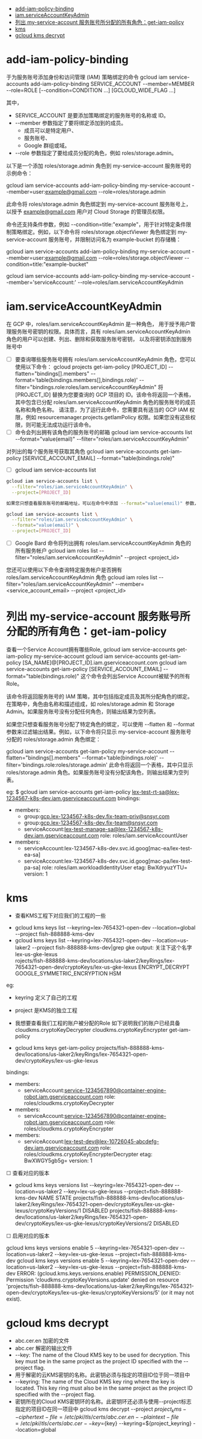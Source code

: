 
- [add-iam-policy-binding](#add-iam-policy-binding)
- [iam.serviceAccountKeyAdmin](#iamserviceaccountkeyadmin)
- [列出 my-service-account 服务账号所分配的所有角色：get-iam-policy](#列出-my-service-account-服务账号所分配的所有角色get-iam-policy)
- [kms](#kms)
- [gcloud kms decrypt](#gcloud-kms-decrypt)


# add-iam-policy-binding
于为服务账号添加身份和访问管理 (IAM) 策略绑定的命令
gcloud iam service-accounts add-iam-policy-binding SERVICE_ACCOUNT --member=MEMBER --role=ROLE [--condition=CONDITION ...] [GCLOUD_WIDE_FLAG ...]

其中，
- SERVICE_ACCOUNT 是要添加策略绑定的服务账号的名称或 ID。
- --member 参数指定了要将绑定添加到的成员。
  - 成员可以是特定用户、
  - 服务账号、
  - Google 群组或域。
- --role 参数指定了要给成员分配的角色，例如 roles/storage.admin。

以下是一个添加 roles/storage.admin 角色到 my-service-account 服务账号的示例命令：

gcloud iam service-accounts add-iam-policy-binding my-service-account --member=user:example@gmail.com --role=roles/storage.admin

此命令将 roles/storage.admin 角色绑定到 my-service-account 服务账号上，以授予 example@gmail.com 用户对 Cloud Storage 的管理员权限。

命令还支持条件参数，例如 --condition=title:"example"，用于针对特定条件限制策略绑定。例如，以下命令将 roles/storage.objectViewer 角色绑定到 my-service-account 服务账号，并限制访问名为 example-bucket 的存储桶：

gcloud iam service-accounts add-iam-policy-binding my-service-account --member=user:example@gmail.com --role=roles/storage.objectViewer --condition=title:"example-bucket"


gcloud iam service-accounts add-iam-policy-binding my-service-account --member='serviceAccount:' --role=roles/iam.serviceAccountKeyAdmin


# iam.serviceAccountKeyAdmin
 在 GCP 中，roles/iam.serviceAccountKeyAdmin 是一种角色，
 用于授予用户管理服务账号密钥的权限。具体而言，具有 roles/iam.serviceAccountKeyAdmin 角色的用户可以创建、列出、删除和获取服务账号密钥，
 以及将密钥添加到服务账号中
- [ ] 要查询哪些服务账号拥有 roles/iam.serviceAccountKeyAdmin 角色，您可以使用以下命令：
gcloud projects get-iam-policy [PROJECT_ID] --flatten="bindings[].members" --format='table(bindings.members[],bindings.role)' --filter="bindings.role:roles/iam.serviceAccountKeyAdmin"
将 [PROJECT_ID] 替换为您要查询的 GCP 项目的 ID。该命令将返回一个表格，其中包含已分配 roles/iam.serviceAccountKeyAdmin 角色的服务账号的成员名称和角色名称。
请注意，为了运行此命令，您需要具有适当的 GCP IAM 权限，例如 resourcemanager.projects.getIamPolicy 权限。如果您没有这些权限，则可能无法成功运行该命令。
- [ ] 命令会列出拥有该角色的服务账号的邮箱
gcloud iam service-accounts list --format="value(email)" --filter="roles/iam.serviceAccountKeyAdmin"

对列出的每个服务账号获取其角色
gcloud iam service-accounts get-iam-policy [SERVICE_ACCOUNT_EMAIL] --format="table(bindings.role)"

- [ ] gcloud iam service-accounts list
```bash
gcloud iam service-accounts list \
  --filter="roles/iam.serviceAccountKeyAdmin" \
  --project=[PROJECT_ID]

如果您只想查看服务账号的邮箱地址，可以在命令中添加 --format="value(email)" 参数，例如：

gcloud iam service-accounts list \
  --filter="roles/iam.serviceAccountKeyAdmin" \
  --format="value(email)" \
  --project=[PROJECT_ID]

```

- [ ] Google Bard
命令将列出拥有 roles/iam.serviceAccountKeyAdmin 角色的所有服务帐户
gcloud iam roles list --filter="roles/iam.serviceAccountKeyAdmin" --project <project_id>

您还可以使用以下命令查询特定服务帐户是否拥有 roles/iam.serviceAccountKeyAdmin 角色
gcloud iam roles list --filter="roles/iam.serviceAccountKeyAdmin" --member=<service_account_email> --project <project_id>

# 列出 my-service-account 服务账号所分配的所有角色：get-iam-policy 
查看一个Service Account拥有哪些Role,
gcloud iam service-accounts get-iam-policy my-service-account
gcloud iam service-accounts get-iam-policy [SA_NAME]@[PROJECT_ID].iam.gserviceaccount.com
gcloud iam service-accounts get-iam-policy [SERVICE_ACCOUNT_EMAIL] --format="table(bindings.role)"
这个命令会列出Service Account被赋予的所有Role。

该命令将返回服务账号的 IAM 策略，其中包括指定成员及其所分配角色的绑定。在策略中，角色由名称和描述组成，如 roles/storage.admin 和 Storage Admin。如果服务账号没有分配任何角色，则输出结果为空列表。

如果您只想查看服务账号分配了特定角色的绑定，可以使用 --flatten 和 --format 参数来过滤输出结果。例如，以下命令将只显示 my-service-account 服务账号分配的 roles/storage.admin 角色绑定：


gcloud iam service-accounts get-iam-policy my-service-account --flatten="bindings[].members" --format='table(bindings.role)' --filter='bindings.role:roles/storage.admin'
此命令将返回一个表格，其中只显示 roles/storage.admin 角色。如果服务账号没有分配该角色，则输出结果为空列表。

eg:
$ gcloud iam service-accounts get-iam-policy lex-test-rt-sa@lex-1234567-k8s-dev.iam.gserviceaccount.com
bindings:
- members:
  - group:gcp.lex-1234567-k8s-dev.fix-team-priv@snsyr.com
  - group:gcp.lex-1234567-k8s-dev.fix-team@snsyr.com
  - serviceAccount:lex-test-manage-sa@lex-1234567-k8s-dev.iam.gserviceaccount.com
  role: roles/iam.serviceAccountUser
- members:
  - serviceAccount:lex-1234567-k8s-dev.svc.id.goog[mac-ea/lex-test-ea-sa]
  - serviceAccount:lex-1234567-k8s-dev.svc.id.goog[mac-pa/lex-test-pa-sa]
  role: roles/iam.workloadIdentityUser
etag: BwXdryuzYTU=
version: 1

# kms
- 查看KMS工程下对应我们的工程的一些

+ gcloud kms keys list --keyring=lex-7654321-open-dev --location=global --project fish-888888-kms-dev
+ gcloud kms keys list --keyring=lex-7654321-open-dev --location=us-laker2 --project fish-888888-kms-dev|grep gke
output: 关注下这个名字 lex-us-gke-lexus  
rojects/fish-888888-kms-dev/locations/us-laker2/keyRings/lex-7654321-open-dev/cryptoKeys/lex-us-gke-lexus    ENCRYPT_DECRYPT  GOOGLE_SYMMETRIC_ENCRYPTION  HSM               

eg: 
- keyring 定义了自己的工程
- project 是KMS的独立工程

- 我想要查看我们工程的账户被分配的Role 如下说明我们的账户已经具备cloudkms.cryptoKeyDecrypter cloudkms.cryptoKeyEncrypter 
get-iam-policy
- gcloud kms keys get-iam-policy projects/fish-888888-kms-dev/locations/us-laker2/keyRings/lex-7654321-open-dev/cryptoKeys/lex-us-gke-lexus
  
bindings:
- members:
  - serviceAccount:service-1234567890@container-engine-robot.iam.gserviceaccount.com
  role: roles/cloudkms.cryptoKeyDecrypter
- members:
  - serviceAccount:service-1234567890@container-engine-robot.iam.gserviceaccount.com
  role: roles/cloudkms.cryptoKeyEncrypter
- members:
  - serviceAccount:lex-test-dev@lex-10726045-abcdefg-dev.iam.gserviceaccount.com
  role: roles/cloudkms.cryptoKeyEncrypterDecrypter
etag: BwXWGY5gb5g=
version: 1


☐ 查看对应的版本
+ gcloud kms keys versions list --keyring=lex-7654321-open-dev --location=us-laker2 --key=lex-us-gke-lexus --project=fish-888888-kms-dev
NAME                                                                                                                                 STATE
projects/fish-888888-kms-dev/locations/us-laker2/keyRings/lex-7654321-open-dev/cryptoKeys/lex-us-gke-lexus/cryptoKeyVersions/1  DISABLED
projects/fish-888888-kms-dev/locations/us-laker2/keyRings/lex-7654321-open-dev/cryptoKeys/lex-us-gke-lexus/cryptoKeyVersions/2  DISABLED


☐ 启用对应的版本

gcloud kms keys versions enable 5 --keyring=lex-7654321-open-dev --location=us-laker2 --key=lex-us-gke-lexus --project=fish-888888-kms-dev
gcloud kms keys versions enable 5 --keyring=lex-7654321-open-dev --location=us-laker2 --key=lex-us-gke-lexus --project=fish-888888-kms-dev
ERROR: (gcloud.kms.keys.versions.enable) PERMISSION_DENIED: Permission 'cloudkms.cryptoKeyVersions.update' denied on resource 'projects/fish-888888-kms-dev/locations/us-laker2/keyRings/lex-7654321-open-dev/cryptoKeys/lex-us-gke-lexus/cryptoKeyVersions/5' (or it may not exist).




# gcloud kms decrypt 
- abc.cer.en 加密的文件
- abc.cer 解密的输出文件 
- --key: The name of the Cloud KMS key to be used for decryption. This key must be in the same project as the project ID specified with the --project flag.
- 用于解密的云KMS密钥的名称。此密钥必须与指定的项目ID位于同一项目中
- --keyring: The name of the Cloud KMS key ring where the key is located. This key ring must also be in the same project as the project ID specified with the --project flag.
- 密钥所在的Cloud KMS密钥环的名称。此密钥环还必须与使用--project标志指定的项目ID在同一项目中
gcloud kms decrypt --project ${project_kms} --ciphertext-file=/etc/pki/tls/certs/abc.cer.en --plaintext-file=/etc/pki/tls/certs/abc.cer --key=${key} --keyring=${project_keyring} --location=global
